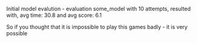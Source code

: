 
Initial model evalution -
evaluation some_model with 10 attempts, resulted with, avg time: 30.8 and avg score: 6.1

So if you thought that it is impossible to play this games badly - it is very possible